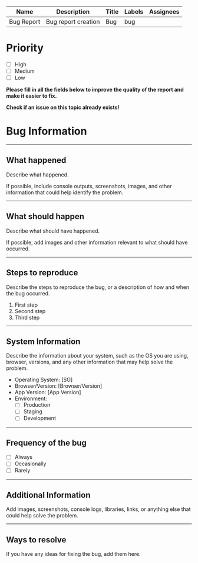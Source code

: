 | Name       | Description         | Title | Labels | Assignees |
| ---------- | ------------------- | ----- | ------ | --------- |
| Bug Report | Bug report creation | Bug   | bug    |           |

# Priority

- [ ] High
- [ ] Medium
- [ ] Low

**Please fill in all the fields below to improve the quality of the report and make it easier to fix.**

**Check if an issue on this topic already exists!**

# Bug Information

---

## What happened

Describe what happened.

If possible, include console outputs, screenshots, images, and other information that could help identify the problem.

---

## What should happen

Describe what should have happened.

If possible, add images and other information relevant to what should have occurred.

---

## Steps to reproduce

Describe the steps to reproduce the bug, or a description of how and when the bug occurred.

1. First step
2. Second step
3. Third step

---

## System Information

Describe the information about your system, such as the OS you are using, browser, versions, and any other information that may help solve the problem.

- Operating System: [SO]
- Browser/Version: [Browser/Version]
- App Version: [App Version]
- Environment:
  - [ ] Production
  - [ ] Staging
  - [ ] Development

---

## Frequency of the bug

- [ ] Always
- [ ] Occasionally
- [ ] Rarely

---

## Additional Information

Add images, screenshots, console logs, libraries, links, or anything else that could help solve the problem.

---

## Ways to resolve

If you have any ideas for fixing the bug, add them here.
